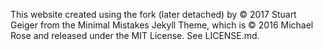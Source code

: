 This website created using the fork (later detached) by © 2017 Stuart Geiger from the Minimal Mistakes Jekyll Theme, which is © 2016 Michael Rose and released under the MIT License. See LICENSE.md.
